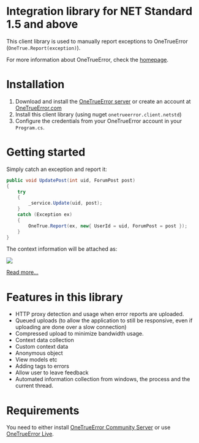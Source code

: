 Integration library for NET Standard 1.5 and above
==========================

This client library is used to manually report exceptions to OneTrueError (`OneTrue.Report(exception)`).

For more information about OneTrueError, check the [homepage](https://onetrueerror.com).

# Installation

1. Download and install the [OneTrueError server](https://github.com/onetrueerror/onetrueerror.server) or create an account at [OneTrueError.com](https://onetrueerror.com)
2. Install this client library (using nuget `onetrueerror.client.netstd`)
3. Configure the credentials from your OneTrueError account in your `Program.cs`.

# Getting started

Simply catch an exception and report it:

```csharp
public void UpdatePost(int uid, ForumPost post)
{
	try
	{
		_service.Update(uid, post);
	}
	catch (Exception ex)
	{
		OneTrue.Report(ex, new{ UserId = uid, ForumPost = post });
	}
}
```

The context information will be attached as:

![](https://onetrueerror.com/images/features/custom-context.png)

[Read more...](https://onetrueerror.com/features/)

#  Features in this library

* HTTP proxy detection and usage when error reports are uploaded.
* Queued uploads (to allow the application to still be responsive, even if uploading are done over a slow connection)
* Compressed upload to minimize bandwidth usage.
* Context data collection
* Custom context data
 * Anonymous object
 * View models etc
* Adding tags to errors
* Allow user to leave feedback
* Automated information collection from windows, the process and the current thread.


# Requirements

You need to either install [OneTrueError Community Server](https://github.com/onetrueerror/onetrueerror.server) or use [OneTrueError Live](https://onetrueerror.com/live).
